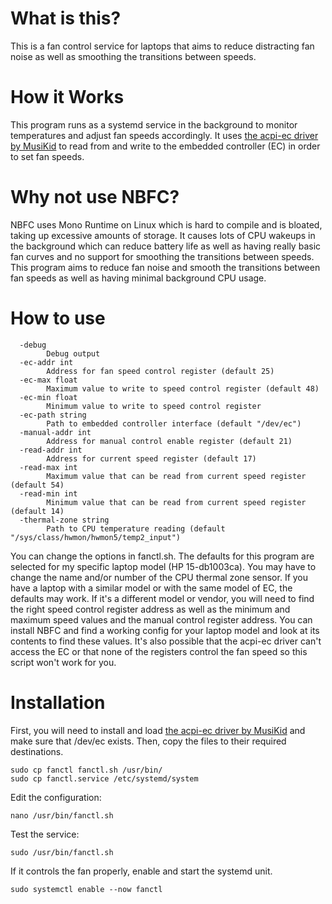 # What is this?
This is a fan control service for laptops that aims to reduce distracting fan noise as well as smoothing the transitions between speeds.
# How it Works
This program runs as a systemd service in the background to monitor temperatures and adjust fan speeds accordingly. It uses [the acpi-ec driver by MusiKid](https://github.com/MusiKid/acpi_ec) to read from and write to the embedded controller (EC) in order to set fan speeds.
# Why not use NBFC?
NBFC uses Mono Runtime on Linux which is hard to compile and is bloated, taking up excessive amounts of storage. It causes lots of CPU wakeups in the background which can reduce battery life as well as having really basic fan curves and no support for smoothing the transitions between speeds. This program aims to reduce fan noise and smooth the transitions between fan speeds as well as having minimal background CPU usage.
# How to use
```Usage of fanctl:
  -debug
        Debug output
  -ec-addr int
        Address for fan speed control register (default 25)
  -ec-max float
        Maximum value to write to speed control register (default 48)
  -ec-min float
        Minimum value to write to speed control register
  -ec-path string
        Path to embedded controller interface (default "/dev/ec")
  -manual-addr int
        Address for manual control enable register (default 21)
  -read-addr int
        Address for current speed register (default 17)
  -read-max int
        Maximum value that can be read from current speed register (default 54)
  -read-min int
        Minimum value that can be read from current speed register (default 14)
  -thermal-zone string
        Path to CPU temperature reading (default "/sys/class/hwmon/hwmon5/temp2_input")
```
You can change the options in fanctl.sh.
The defaults for this program are selected for my specific laptop model (HP 15-db1003ca). You may have to change the name and/or number of the CPU thermal zone sensor. If you have a laptop with a similar model or with the same model of EC, the defaults may work.
If it's a different model or vendor, you will need to find the right speed control register address as well as the minimum and maximum speed values and the manual control register address. You can install NBFC and find a working config for your laptop model and look at its contents to find these values. It's also possible that the acpi-ec driver can't access the EC or that none of the registers control the fan speed so this script won't work for you.
# Installation
First, you will need to install and load [the acpi-ec driver by MusiKid](https://github.com/MusiKid/acpi_ec) and make sure that /dev/ec exists.
Then, copy the files to their required destinations.
```
sudo cp fanctl fanctl.sh /usr/bin/
sudo cp fanctl.service /etc/systemd/system
```
Edit the configuration:
```
nano /usr/bin/fanctl.sh
```
Test the service:
```
sudo /usr/bin/fanctl.sh
```
If it controls the fan properly, enable and start the systemd unit.
```
sudo systemctl enable --now fanctl
```
